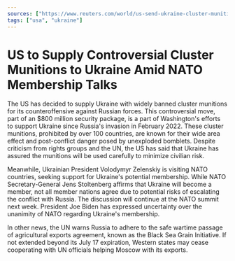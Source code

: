 ```yaml
---
sources: ["https://www.reuters.com/world/us-send-ukraine-cluster-munitions-nato-makes-membership-pledge-2023-07-07/", "https://www.japantimes.co.jp/news/2023/07/08/world/us-cluster-bombs-ukraine/"]
tags: ["usa", "ukraine"]
---
```

# US to Supply Controversial Cluster Munitions to Ukraine Amid NATO Membership Talks

The US has decided to supply Ukraine with widely banned cluster munitions for its counteroffensive against Russian forces. This controversial move, part of an $800 million security package, is a part of Washington's efforts to support Ukraine since Russia's invasion in February 2022. These cluster munitions, prohibited by over 100 countries, are known for their wide area effect and post-conflict danger posed by unexploded bomblets. Despite criticism from rights groups and the UN, the US has said that Ukraine has assured the munitions will be used carefully to minimize civilian risk.

Meanwhile, Ukrainian President Volodymyr Zelenskiy is visiting NATO countries, seeking support for Ukraine's potential membership. While NATO Secretary-General Jens Stoltenberg affirms that Ukraine will become a member, not all member nations agree due to potential risks of escalating the conflict with Russia. The discussion will continue at the NATO summit next week. President Joe Biden has expressed uncertainty over the unanimity of NATO regarding Ukraine's membership.

In other news, the UN warns Russia to adhere to the safe wartime passage of agricultural exports agreement, known as the Black Sea Grain Initiative. If not extended beyond its July 17 expiration, Western states may cease cooperating with UN officials helping Moscow with its exports.